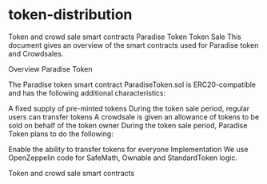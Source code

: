 # token-distribution
Token and crowd sale smart contracts
Paradise Token Token Sale
This document gives an overview of the smart contracts used for Paradise token and Crowdsales.

Overview
Paradise Token

The Paradise token smart contract ParadiseToken.sol is ERC20-compatible and has the following additional characteristics:

A fixed supply of pre-minted tokens
During the token sale period, regular users can transfer tokens
A crowdsale is given an allowance of tokens to be sold on behalf of the token owner
During the token sale period, Paradise Token plans to do the following:

Enable the ability to transfer tokens for everyone
Implementation
We use OpenZeppelin code for SafeMath, Ownable and StandardToken logic.

Token and crowd sale smart contracts
